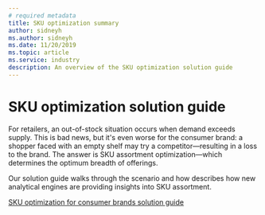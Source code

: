 ```yaml
---
# required metadata
title: SKU optimization summary 
author: sidneyh
ms.author: sidneyh
ms.date: 11/20/2019
ms.topic: article
ms.service: industry
description: An overview of the SKU optimization solution guide 
---
```

# SKU optimization solution guide

For retailers, an out-of-stock situation occurs when demand exceeds supply. This is bad news, but it's even worse for the consumer brand: a shopper faced with an empty shelf may try a competitor—resulting in a loss to the brand. The answer is SKU assortment optimization—which determines the optimum breadth of offerings.  

Our solution guide walks through the scenario and how describes how new analytical engines are providing insights into SKU assortment. 

[SKU optimization for consumer brands solution guide
](/azure/industry/retail/sku-optimization-solution-guide)

